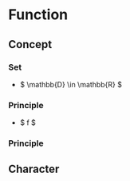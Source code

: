 # Function

## Concept

### Set

- $ \mathbb{D} \in \mathbb{R} $

### Principle

- $ f $

### 

### Principle

## Character


